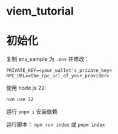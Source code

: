 # viem_tutorial

 

# 初始化

复制 env_sample 为 `.env` 并修改：

```
PRIVATE_KEY=<your_wallet's_private_key>
RPC_URL=<the_rpc_url_of_your_provider>
```

使用 node.js 22:
```
nvm use 22 
```

运行 `pnpm i` 安装依赖

运行脚本： `npm run index` 或 `pnpm index`